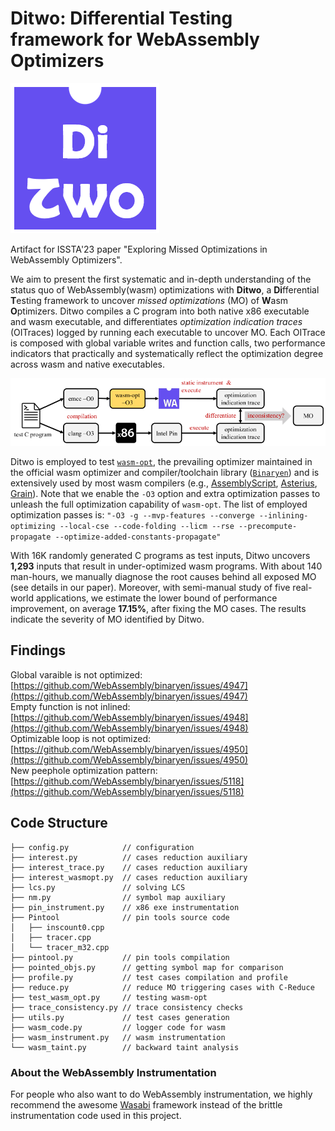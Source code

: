 # Ditwo: Differential Testing framework for WebAssembly Optimizers
<!--- not compatible with anonymous git hub repo link
<p align="center">
  <img src="https://github.com/monkbai/wasm-testing/blob/main/doc/ditwo.png?raw=true" width="120" title="ditwo-logo">
</p>
<br />
--->
![ditwo-logo](doc/ditwo.png)

Artifact for ISSTA'23 paper "Exploring Missed Optimizations in WebAssembly Optimizers".

We aim to present the first systematic and in-depth understanding 
of the status quo of WebAssembly(wasm) optimizations with **Ditwo**, a 
**Di**fferential **T**esting framework to uncover *missed optimizations* (MO) 
of **W**asm **O**ptimizers. Ditwo compiles a C program into both native x86 
executable and wasm executable, and differentiates *optimization indication traces* 
(OITraces) logged by running each executable to uncover MO. Each OITrace 
is composed with global variable writes and function calls, two performance
indicators that practically and systematically reflect the optimization 
degree across wasm and native executables.

<!--- not compatible with anonymous git hub repo link
<p align="center">
  <img src="https://github.com/monkbai/wasm-testing/blob/main/doc/workflow.png" width="881" title="ditwo-workflow">
</p>
<br />
--->
![ditwo-workflow](doc/workflow.png)

Ditwo is employed to test [`wasm-opt`](https://github.com/WebAssembly/binaryen#wasm-opt), the prevailing optimizer
maintained in the official wasm optimizer and compiler/toolchain library ([`Binaryen`](https://github.com/WebAssembly/binaryen)) and is extensively used by most wasm compilers (e.g., [AssemblyScript](https://github.com/AssemblyScript/assemblyscript), [Asterius](https://github.com/tweag/asterius), [Grain](https://github.com/grain-lang/grain)).
Note that we enable the `-O3` option and extra optimization passes to unleash the full optimization capability of `wasm-opt`. 
The list of employed optimization passes is: `"-O3 -g --mvp-features --converge --inlining-optimizing --local-cse --code-folding --licm --rse --precompute-propagate --optimize-added-constants-propagate"`

With 16K randomly generated C programs as test inputs, Ditwo
uncovers **1,293** inputs that result in under-optimized wasm 
programs. With about 140 man-hours, we manually diagnose the root
causes behind all exposed MO (see details in our paper). 
Moreover, with semi-manual study of five real-world applications, 
we estimate the lower bound of performance improvement, on 
average **17.15%**, after fixing the MO cases. The results indicate 
the severity of MO identified by Ditwo.

## Findings

Global varaible is not optimized: [https://github.com/WebAssembly/binaryen/issues/4947](https://github.com/WebAssembly/binaryen/issues/4947)  
Empty function is not inlined: [https://github.com/WebAssembly/binaryen/issues/4948](https://github.com/WebAssembly/binaryen/issues/4948)  
Optimizable loop is not optimized: [https://github.com/WebAssembly/binaryen/issues/4950](https://github.com/WebAssembly/binaryen/issues/4950)  
New peephole optimization pattern: [https://github.com/WebAssembly/binaryen/issues/5118](https://github.com/WebAssembly/binaryen/issues/5118)  

## Code Structure
```
├── config.py            // configuration
├── interest.py          // cases reduction auxiliary
├── interest_trace.py    // cases reduction auxiliary
├── interest_wasmopt.py  // cases reduction auxiliary
├── lcs.py               // solving LCS 
├── nm.py                // symbol map auxiliary
├── pin_instrument.py    // x86 exe instrumentation
├── Pintool              // pin tools source code
│   ├── inscount0.cpp
│   ├── tracer.cpp
│   └── tracer_m32.cpp
├── pintool.py           // pin tools compilation
├── pointed_objs.py      // getting symbol map for comparison
├── profile.py           // test cases compilation and profile
├── reduce.py            // reduce MO triggering cases with C-Reduce
├── test_wasm_opt.py     // testing wasm-opt
├── trace_consistency.py // trace consistency checks
├── utils.py             // test cases generation
├── wasm_code.py         // logger code for wasm
├── wasm_instrument.py   // wasm instrumentation
└── wasm_taint.py        // backward taint analysis

```
### About the WebAssembly Instrumentation
For people who also want to do WebAssembly instrumentation, we highly recommend the awesome [Wasabi](https://github.com/danleh/wasabi) framework instead of the brittle instrumentation code used in this project.
